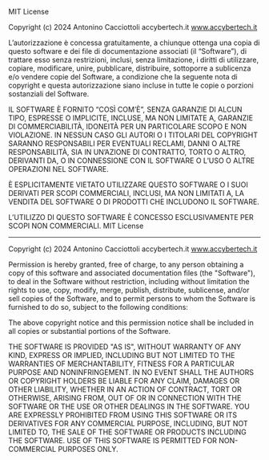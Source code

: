 MIT License

Copyright (c) 2024 Antonino Cacciottoli accybertech.it www.accybertech.it

L’autorizzazione è concessa gratuitamente, a chiunque ottenga una copia di questo software e dei file di documentazione associati (il “Software”), di trattare esso senza restrizioni, inclusi, senza limitazione, i diritti di utilizzare, copiare, modificare, unire, pubblicare, distribuire, sottoporre a sublicenza e/o vendere copie del Software, a condizione che la seguente nota di copyright e questa autorizzazione siano incluse in tutte le copie o porzioni sostanziali del Software.

IL SOFTWARE È FORNITO “COSÌ COM’È”, SENZA GARANZIE DI ALCUN TIPO, ESPRESSE O IMPLICITE, INCLUSE, MA NON LIMITATE A, GARANZIE DI COMMERCIABILITÀ, IDONEITÀ PER UN PARTICOLARE SCOPO E NON VIOLAZIONE. IN NESSUN CASO GLI AUTORI O I TITOLARI DEL COPYRIGHT SARANNO RESPONSABILI PER EVENTUALI RECLAMI, DANNI O ALTRE RESPONSABILITÀ, SIA IN UN’AZIONE DI CONTRATTO, TORTO O ALTRO, DERIVANTI DA, O IN CONNESSIONE CON IL SOFTWARE O L’USO O ALTRE OPERAZIONI NEL SOFTWARE.

È ESPLICITAMENTE VIETATO UTILIZZARE QUESTO SOFTWARE O I SUOI DERIVATI PER SCOPI COMMERCIALI, INCLUSI, MA NON LIMITATI A, LA VENDITA DEL SOFTWARE O DI PRODOTTI CHE INCLUDONO IL SOFTWARE.

L’UTILIZZO DI QUESTO SOFTWARE È CONCESSO ESCLUSIVAMENTE PER SCOPI NON COMMERCIALI.
MIT License

---------------------------------------------------------------

Copyright (c) 2024 Antonino Cacciottoli accybertech.it www.accybertech.it

Permission is hereby granted, free of charge, to any person obtaining a copy of this software and associated documentation files (the "Software"), to deal in the Software without restriction, including without limitation the rights to use, copy, modify, merge, publish, distribute, sublicense, and/or sell copies of the Software, and to permit persons to whom the Software is furnished to do so, subject to the following conditions:

The above copyright notice and this permission notice shall be included in all copies or substantial portions of the Software.

THE SOFTWARE IS PROVIDED "AS IS", WITHOUT WARRANTY OF ANY KIND, EXPRESS OR IMPLIED, INCLUDING BUT NOT LIMITED TO THE WARRANTIES OF MERCHANTABILITY, FITNESS FOR A PARTICULAR PURPOSE AND NONINFRINGEMENT. IN NO EVENT SHALL THE AUTHORS OR COPYRIGHT HOLDERS BE LIABLE FOR ANY CLAIM, DAMAGES OR OTHER LIABILITY, WHETHER IN AN ACTION OF CONTRACT, TORT OR OTHERWISE, ARISING FROM, OUT OF OR IN CONNECTION WITH THE SOFTWARE OR THE USE OR OTHER DEALINGS IN THE SOFTWARE. YOU ARE EXPRESSLY PROHIBITED FROM USING THIS SOFTWARE OR ITS DERIVATIVES FOR ANY COMMERCIAL PURPOSE, INCLUDING, BUT NOT LIMITED TO, THE SALE OF THE SOFTWARE OR PRODUCTS INCLUDING THE SOFTWARE. USE OF THIS SOFTWARE IS PERMITTED FOR NON-COMMERCIAL PURPOSES ONLY.
